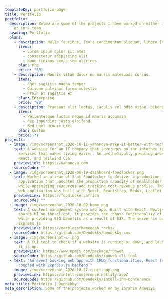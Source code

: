 ```yaml
---
templateKey: portfolio-page
title: Portfolio
portfolio:
  description: Below are some of the projects I have worked on either individually
    or in a team.
  heading: Portfolio
  plans:
    - description: Nulla faucibus, leo a condimentum aliquam, libero leo vehicula arcu
      items:
        - Lorem ipsum dolor sit amet
        - consectetur adipiscing elit
        - Nunc finibus sem a sem ultrices
      plan: Pro
      price: "50"
    - description: Mauris vitae dolor eu mauris malesuada cursus.
      items:
        - eget sagittis magna tempor
        - Quisque pulvinar lorem molestie
        - Proin at sagittis ex
      plan: Enterprise
      price: "80"
    - description: Praesent elit lectus, iaculis vel odio vitae, bibendum auctor lacus.
      items:
        - Pellentesque luctus neque id mauris accumsan
        - nec imperdiet justo eleifend
        - Sed eget ornare orci
      plan: Custom
      price: ??
projects:
  - image: /img/screenshot_2020-10-11-yahnnova-make-it-better-with-technology.png
    text: A website for an IT company that leverages on the internet to provide
      services that makes living easier. An aesthetically pleasing website with
      React, and Tailwind CSS.
    previewLink: https://yahnnova.com
    sourceCode: ""
  - image: /img/screenshot_2020-08-19-dashboard-foodlocker.png
    text: Worked in a team of 3 at Foodlocker to deliver a production management
      application that upscales the production capacity of smallholder farmers
      while optimizing resources and tracking cost-revenue profile. This robust
      web application was built with React, Reactstrap, Redux, Leaflet...
    previewLink: https://foodlocker.africa
    sourceCode: ""
  - image: /img/screenshot_2020-10-09-home.png
    text: A content management system web app. Built with React, Nextjs, and
      shards-UI on the client, it provides the robust functionality of an SPA
      while providing SEO benefits as a result of SSR. The server is built with
      Express.js
    previewLink: https://marblesofhameedah.rocks/
    sourceCode: https://github.com/Dendekky/dendekky-cms
  - image: /img/screenshot-2-.png
    text: A CLI tool to check if a website is running or down, and launch website if
      it is up.
    previewLink: https://www.npmjs.com/package/runweb
    sourceCode: https://github.com/Dendekky/runweb-cli-tool
  - text: "An event booking web app with CRUD functionalities. React frontend
      coupled with Express.js backend "
    image: /img/screenshot_2020-10-27-react-app.png
    previewLink: https://intell-conference.netlify.app/
    sourceCode: https://github.com/Dendekky/intell-inn-conference
meta_title: Portfolio | Dendekky
meta_description: Some of the projects worked on by Ibrahim Adeniyi
---
```

